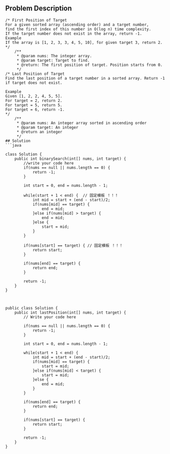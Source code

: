 ## Problem Description
```
/* First Position of Target
For a given sorted array (ascending order) and a target number, 
find the first index of this number in O(log n) time complexity.
If the target number does not exist in the array, return -1.
Example
If the array is [1, 2, 3, 3, 4, 5, 10], for given target 3, return 2.
*/
    /**
     * @param nums: The integer array.
     * @param target: Target to find.
     * @return: The first position of target. Position starts from 0.
     */
/* Last Position of Target
Find the last position of a target number in a sorted array. Return -1 if target does not exist.

Example
Given [1, 2, 2, 4, 5, 5].
For target = 2, return 2.
For target = 5, return 5.
For target = 6, return -1.
*/
    /**
     * @param nums: An integer array sorted in ascending order
     * @param target: An integer
     * @return an integer
     */
## Solution
```java

class Solution {
    public int binarySearch(int[] nums, int target) {
        //write your code here
        if(nums == null || nums.length == 0) {
            return -1;
        }
        
        int start = 0, end = nums.length - 1;
        
        while(start + 1 < end) {  // 固定模板 ！！！
            int mid = start + (end - start)/2; 
            if(nums[mid] == target) {
                end = mid;
            }else if(nums[mid] > target) {
                end = mid;
            }else {
                start = mid;
            }
        }
        
        if(nums[start] == target) { // 固定模板 ！！！
            return start;
        }    
        
        if(nums[end] == target) {
            return end;
        }
        
        return -1;
    }
}



public class Solution {
    public int lastPosition(int[] nums, int target) {
        // Write your code here
        
        if(nums == null || nums.length == 0) {
            return -1;
        }
        
        int start = 0, end = nums.length - 1;
        
        while(start + 1 < end) {
            int mid = start + (end - start)/2;
            if(nums[mid] == target) {
                start = mid;
            }else if(nums[mid] < target) {
                start = mid;
            }else {
                end = mid;
            }
        }
        
        if(nums[end] == target) {
            return end;
        }
        
        if(nums[start] == target) {
            return start;
        }
        
        return -1;
    }
}